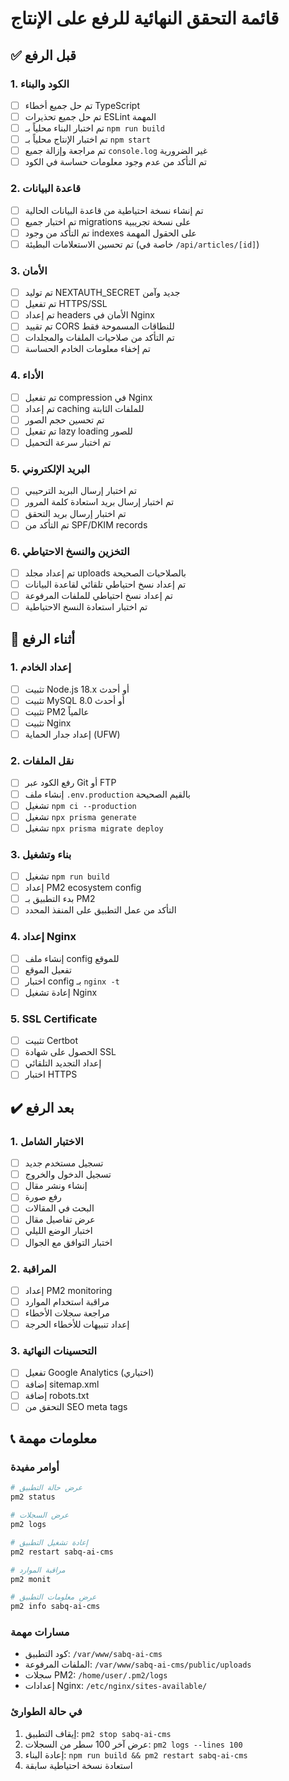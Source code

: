 # قائمة التحقق النهائية للرفع على الإنتاج

## ✅ قبل الرفع

### 1. الكود والبناء
- [ ] تم حل جميع أخطاء TypeScript
- [ ] تم حل جميع تحذيرات ESLint المهمة
- [ ] تم اختبار البناء محلياً بـ `npm run build`
- [ ] تم اختبار الإنتاج محلياً بـ `npm start`
- [ ] تم مراجعة وإزالة جميع `console.log` غير الضرورية
- [ ] تم التأكد من عدم وجود معلومات حساسة في الكود

### 2. قاعدة البيانات
- [ ] تم إنشاء نسخة احتياطية من قاعدة البيانات الحالية
- [ ] تم اختبار جميع migrations على نسخة تجريبية
- [ ] تم التأكد من وجود indexes على الحقول المهمة
- [ ] تم تحسين الاستعلامات البطيئة (خاصة في `/api/articles/[id]`)

### 3. الأمان
- [ ] تم توليد NEXTAUTH_SECRET جديد وآمن
- [ ] تم تفعيل HTTPS/SSL
- [ ] تم إعداد headers الأمان في Nginx
- [ ] تم تقييد CORS للنطاقات المسموحة فقط
- [ ] تم التأكد من صلاحيات الملفات والمجلدات
- [ ] تم إخفاء معلومات الخادم الحساسة

### 4. الأداء
- [ ] تم تفعيل compression في Nginx
- [ ] تم إعداد caching للملفات الثابتة
- [ ] تم تحسين حجم الصور
- [ ] تم تفعيل lazy loading للصور
- [ ] تم اختبار سرعة التحميل

### 5. البريد الإلكتروني
- [ ] تم اختبار إرسال البريد الترحيبي
- [ ] تم اختبار إرسال بريد استعادة كلمة المرور
- [ ] تم اختبار إرسال بريد التحقق
- [ ] تم التأكد من SPF/DKIM records

### 6. التخزين والنسخ الاحتياطي
- [ ] تم إعداد مجلد uploads بالصلاحيات الصحيحة
- [ ] تم إعداد نسخ احتياطي تلقائي لقاعدة البيانات
- [ ] تم إعداد نسخ احتياطي للملفات المرفوعة
- [ ] تم اختبار استعادة النسخ الاحتياطية

## 🚀 أثناء الرفع

### 1. إعداد الخادم
- [ ] تثبيت Node.js 18.x أو أحدث
- [ ] تثبيت MySQL 8.0 أو أحدث
- [ ] تثبيت PM2 عالمياً
- [ ] تثبيت Nginx
- [ ] إعداد جدار الحماية (UFW)

### 2. نقل الملفات
- [ ] رفع الكود عبر Git أو FTP
- [ ] إنشاء ملف `.env.production` بالقيم الصحيحة
- [ ] تشغيل `npm ci --production`
- [ ] تشغيل `npx prisma generate`
- [ ] تشغيل `npx prisma migrate deploy`

### 3. بناء وتشغيل
- [ ] تشغيل `npm run build`
- [ ] إعداد PM2 ecosystem config
- [ ] بدء التطبيق بـ PM2
- [ ] التأكد من عمل التطبيق على المنفذ المحدد

### 4. إعداد Nginx
- [ ] إنشاء ملف config للموقع
- [ ] تفعيل الموقع
- [ ] اختبار config بـ `nginx -t`
- [ ] إعادة تشغيل Nginx

### 5. SSL Certificate
- [ ] تثبيت Certbot
- [ ] الحصول على شهادة SSL
- [ ] إعداد التجديد التلقائي
- [ ] اختبار HTTPS

## ✔️ بعد الرفع

### 1. الاختبار الشامل
- [ ] تسجيل مستخدم جديد
- [ ] تسجيل الدخول والخروج
- [ ] إنشاء ونشر مقال
- [ ] رفع صورة
- [ ] البحث في المقالات
- [ ] عرض تفاصيل مقال
- [ ] اختبار الوضع الليلي
- [ ] اختبار التوافق مع الجوال

### 2. المراقبة
- [ ] إعداد PM2 monitoring
- [ ] مراقبة استخدام الموارد
- [ ] مراجعة سجلات الأخطاء
- [ ] إعداد تنبيهات للأخطاء الحرجة

### 3. التحسينات النهائية
- [ ] تفعيل Google Analytics (اختياري)
- [ ] إضافة sitemap.xml
- [ ] إضافة robots.txt
- [ ] التحقق من SEO meta tags

## 📞 معلومات مهمة

### أوامر مفيدة
```bash
# عرض حالة التطبيق
pm2 status

# عرض السجلات
pm2 logs

# إعادة تشغيل التطبيق
pm2 restart sabq-ai-cms

# مراقبة الموارد
pm2 monit

# عرض معلومات التطبيق
pm2 info sabq-ai-cms
```

### مسارات مهمة
- كود التطبيق: `/var/www/sabq-ai-cms`
- الملفات المرفوعة: `/var/www/sabq-ai-cms/public/uploads`
- سجلات PM2: `/home/user/.pm2/logs`
- إعدادات Nginx: `/etc/nginx/sites-available/`

### في حالة الطوارئ
1. إيقاف التطبيق: `pm2 stop sabq-ai-cms`
2. عرض آخر 100 سطر من السجلات: `pm2 logs --lines 100`
3. إعادة البناء: `npm run build && pm2 restart sabq-ai-cms`
4. استعادة نسخة احتياطية سابقة 